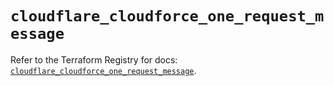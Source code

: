 # `cloudflare_cloudforce_one_request_message`

Refer to the Terraform Registry for docs: [`cloudflare_cloudforce_one_request_message`](https://registry.terraform.io/providers/cloudflare/cloudflare/5.8.4/docs/resources/cloudforce_one_request_message).

